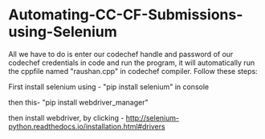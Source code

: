 # Automating-CC-CF-Submissions-using-Selenium
 All we have to do is enter our codechef handle and password of our codechef credentials in code and run the program, it will automatically run the cppfile named "raushan.cpp" in codechef compiler. 
 Follow these steps:
 
 First install selenium using - "pip install selenium"  in console
 
then this- "pip install webdriver_manager"

then install webdriver, by clicking - http://selenium-python.readthedocs.io/installation.html#drivers
